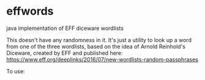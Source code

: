 # effwords
java implementation of EFF diceware wordlists


This doesn't have any randomness in it. It's just a utility to look up a word from one of the three wordlists, based on the idea 
of Arnold Reinhold's Diceware, created by EFF and published 
here: https://www.eff.org/deeplinks/2016/07/new-wordlists-random-passphrases

To use: 
